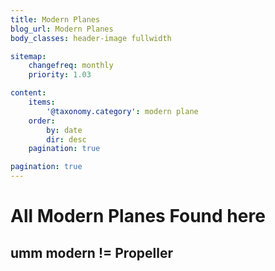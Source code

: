```yaml
---
title: Modern Planes
blog_url: Modern Planes
body_classes: header-image fullwidth

sitemap:
    changefreq: monthly
    priority: 1.03

content:
    items: 
        '@taxonomy.category': modern plane
    order:
        by: date
        dir: desc
    pagination: true

pagination: true
---
```


# All Modern Planes Found here 

## umm modern != Propeller